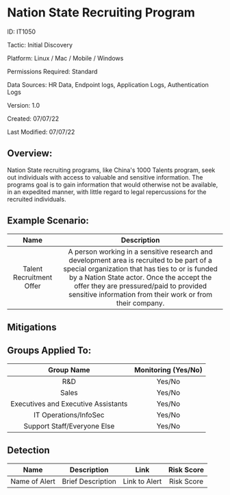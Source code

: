 # **Nation State Recruiting Program**

ID: IT1050

Tactic: Initial Discovery

Platform: Linux / Mac / Mobile / Windows

Permissions Required: Standard

Data Sources: HR Data, Endpoint logs, Application Logs, Authentication Logs

Version: 1.0

Created: 07/07/22

Last Modified: 07/07/22


## **Overview:**
Nation State recruiting programs, like China's 1000 Talents program, seek out individuals with access to valuable and sensitive information. The programs goal is to gain information that would otherwise not be available, in an expedited manner, with little regard to legal repercussions for the recruited individuals.

## **Example Scenario:**
| Name | Description |
| :---:| :---:|
| Talent Recruitment Offer | A person working in a sensitive research and development area is recruited to be part of a special organization that has ties to or is funded by a Nation State actor. Once the accept the offer they are pressured/paid to provided sensitive information from their work or from their company. |


## **Mitigations**


## **Groups Applied To:**
| Group Name | Monitoring (Yes/No) |
| :---: | :---:|
| R&D	| Yes/No |
| Sales | Yes/No |
| Executives and Executive Assistants |	Yes/No |
| IT Operations/InfoSec	| Yes/No |
|Support Staff/Everyone Else | Yes/No|

## **Detection**
| Name | Description | Link | Risk Score |
| :---: | :---:|:---: | :---:|
| Name of Alert | Brief Description | Link to Alert | Risk Score|   
